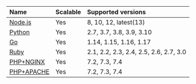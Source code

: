 Name                                             | Scalable | Supported versions
:----------------------------------------------- | :------- | :--------------------------------
[Node.js](/services/app-services/nodejs/)        | Yes      | 8, 10, 12, latest(13)
[Python](/services/app-services/python/)         | Yes      | 2.7, 3.7, 3.8, 3.9, 3.10
[Go](/services/app-services/go/)                 | Yes      | 1.14, 1.15, 1.16, 1.17
[Ruby](/services/app-services/ruby/)             | Yes      | 2.1, 2.2, 2.3, 2.4, 2.5, 2.6, 2.7, 3.0
[PHP+NGINX](/services/app-services/php-nginx/)   | Yes      | 7.2, 7.3, 7.4
[PHP+APACHE](/services/app-services/php-apache/) | Yes      | 7.2, 7.3, 7.4
